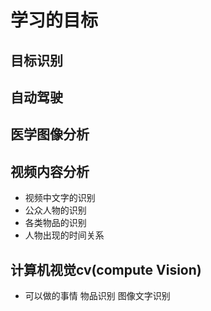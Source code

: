 # 学习的目标
## 目标识别
## 自动驾驶
## 医学图像分析
## 视频内容分析 
- 视频中文字的识别
- 公众人物的识别
- 各类物品的识别
- 人物出现的时间关系
## 计算机视觉cv(compute Vision)
- 可以做的事情 物品识别 图像文字识别